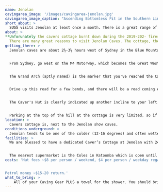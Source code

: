 ```yaml
---
name: Jenolan
cavingarea_image: '/images/cavingarea-jenolan.jpg'
cavingarea_image_caption: "Ascending Bottomless Pit in the Southern Limstone. Photo: Rafid Morshedi"
short_about: >
  SUSS visits Jenolan at least once a month. There is a great range of trips possible; so it is a great destination for beginners and repeat trips!
about: >
**Unforunately the cavers cottage burnt down during the 2019-202- fires. These notes are from before that time. your trip leader will email you regarding accomodation/camping.**
  There are many great reasons to visit Jenolan Caves. The cottage, the nearby tourist caves and range of activities available mean that it is a great place for beginners. Also, it's relatively close to Sydney. SUSS visits Jenolan at least once a month. It's almost a second home to many of us, and is the location of most of our projects. There is a great range of trips possible; some are quite challenging while others are quite easy, so it is a great destination for beginners and repeat trips!
getting_there: >
  Jenolan caves are about 2½-3½ hours west of Sydney in the Blue Mountains, near Oberon​​​​.​​


  From Sydney, go west on the M4 Motorway, which becomes the Great Western Highway. Drive past Katoomba. Turn left at the Jenolan Caves turnoff and continue along this road.


  The Grand Arch (aptly named) is the marker that you've reached the Caves. Drive through the Arch, through the tourist area, and at the top of the small rise at the car park turn right.


  Drive up this road for a few bends, and there will be a road coming off it going uphill and to the right. It has a discreet road sign that says 'Fire Brigade'. It should take you past a few cottages.


  The Caver's Hut is clearly indicated up another incline to your left. This is quite a steep, rough dirt track, so if you have a car with low clearance, you might like to park on the side of the road at the bottom of the drive way.


  Parking at the top of the hill at the cottage is very limited, so if you do make it to the top, make sure you try to park in a way that leaves as much space as possible for other cars.
location: >
  Cavers cottage is, next to the Jenolan show caves.
conditions_underground: >
  Jenolan tends to be one of the colder (12-16 degrees) and often wetter caving areas. You will need thermals as well as shoes that can handle the slippery and muddy conditions. Many members prefer gumboots to Dunlop Volleys or sandshoes for their trips here. Many of the caves at Jenolan are quite wet and muddy, particularly where we go!
facilities: >
  We are blessed to have a dedicated Caver’s Cottage at Jenolan with 240V power, stove, fridge, toaster, kettle, microwave, hot shower, flush toilet, running water, bunk beds with some mattresses and plenty of cooking utensils, plates and cutlery. There is a hose and bench just outside the cottage that you can use to clean your caving gear as well – very handy for week-long trips!


  The nearest supermarket is the Coles in Katoomba which is open until midnight on Friday nights. If you are being driven up by someone else check with them as to whether they plan on shopping on the way (ideally before the day you drive up). There is some food available at Caves House in the tourist area, but this is expensive and can be inconvenient to access.
costs: 'Hut fees ~$8 per person / weekend, $4 per person / weekday regardless of whether you sleep in the cottage, garage or your car.


Petrol money ~$15-20 return.'
what_to_bring: >
    All of your Caving Gear PLUS a towel for the shower. You should bring warm gear for outside the caves as it can get quite cool late in the day, even during summer. A roll mat can be a good idea on busier trips if all the mattresses are being used.
---
```

